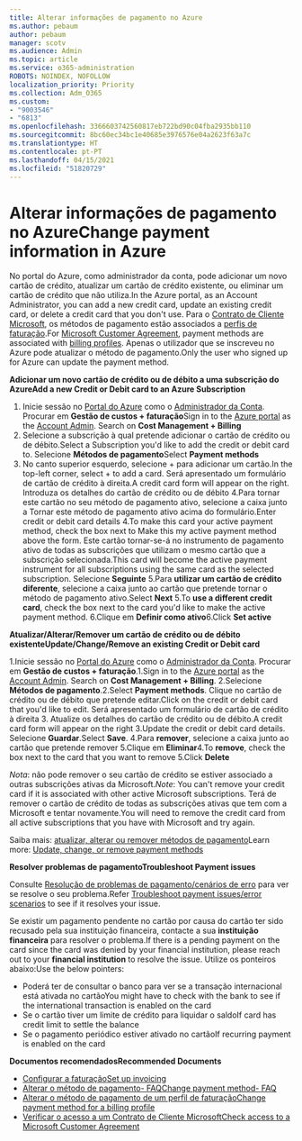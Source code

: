 ```yaml
---
title: Alterar informações de pagamento no Azure
ms.author: pebaum
author: pebaum
manager: scotv
ms.audience: Admin
ms.topic: article
ms.service: o365-administration
ROBOTS: NOINDEX, NOFOLLOW
localization_priority: Priority
ms.collection: Adm_O365
ms.custom:
- "9003546"
- "6813"
ms.openlocfilehash: 3366603742560817eb722bd90c04fba2935bb110
ms.sourcegitcommit: 8bc60ec34bc1e40685e3976576e04a2623f63a7c
ms.translationtype: HT
ms.contentlocale: pt-PT
ms.lasthandoff: 04/15/2021
ms.locfileid: "51820729"
---
```

# <a name="change-payment-information-in-azure"></a><span data-ttu-id="8609b-102">Alterar informações de pagamento no Azure</span><span class="sxs-lookup"><span data-stu-id="8609b-102">Change payment information in Azure</span></span>

<span data-ttu-id="8609b-103">No portal do Azure, como administrador da conta, pode adicionar um novo cartão de crédito, atualizar um cartão de crédito existente, ou eliminar um cartão de crédito que não utiliza.</span><span class="sxs-lookup"><span data-stu-id="8609b-103">In the Azure portal, as an Account Administrator, you can add a new credit card, update an existing credit card, or delete a credit card that you don't use.</span></span> <span data-ttu-id="8609b-104">Para o [Contrato de Cliente Microsoft](https://docs.microsoft.com/azure/billing/billing-how-to-change-credit-card?WT.mc_id=Portal-Microsoft_Azure_Support#check-access-to-a-microsoft-customer-agreement), os métodos de pagamento estão associados a [perfis de faturação](https://docs.microsoft.com/azure/billing/billing-how-to-change-credit-card?WT.mc_id=Portal-Microsoft_Azure_Support#change-payment-method-for-a-billing-profile).</span><span class="sxs-lookup"><span data-stu-id="8609b-104">For [Microsoft Customer Agreement](https://docs.microsoft.com/azure/billing/billing-how-to-change-credit-card?WT.mc_id=Portal-Microsoft_Azure_Support#check-access-to-a-microsoft-customer-agreement), payment methods are associated with [billing profiles](https://docs.microsoft.com/azure/billing/billing-how-to-change-credit-card?WT.mc_id=Portal-Microsoft_Azure_Support#change-payment-method-for-a-billing-profile).</span></span> <span data-ttu-id="8609b-105">Apenas o utilizador que se inscreveu no Azure pode atualizar o método de pagamento.</span><span class="sxs-lookup"><span data-stu-id="8609b-105">Only the user who signed up for Azure can update the payment method.</span></span>

<span data-ttu-id="8609b-106">**Adicionar um novo cartão de crédito ou de débito a uma subscrição do Azure**</span><span class="sxs-lookup"><span data-stu-id="8609b-106">**Add a new Credit or Debit card to an Azure Subscription**</span></span>

1. <span data-ttu-id="8609b-107">Inicie sessão no [Portal do Azure](https://portal.azure.com/) como o [Administrador da Conta](https://docs.microsoft.com/azure/billing/billing-subscription-transfer?WT.mc_id=Portal-Microsoft_Azure_Support#whoisaa). Procurar em **Gestão de custos + faturação**</span><span class="sxs-lookup"><span data-stu-id="8609b-107">Sign in to the [Azure portal](https://portal.azure.com/) as the [Account Admin](https://docs.microsoft.com/azure/billing/billing-subscription-transfer?WT.mc_id=Portal-Microsoft_Azure_Support#whoisaa). Search on **Cost Management + Billing**</span></span>
2. <span data-ttu-id="8609b-108">Selecione a subscrição à qual pretende adicionar o cartão de crédito ou de débito.</span><span class="sxs-lookup"><span data-stu-id="8609b-108">Select a Subscription you'd like to add the credit or debit card to.</span></span> <span data-ttu-id="8609b-109">Selecione **Métodos de pagamento**</span><span class="sxs-lookup"><span data-stu-id="8609b-109">Select **Payment methods**</span></span>
3. <span data-ttu-id="8609b-110">No canto superior esquerdo, selecione + para adicionar um cartão.</span><span class="sxs-lookup"><span data-stu-id="8609b-110">In the top-left corner, select + to add a card.</span></span> <span data-ttu-id="8609b-111">Será apresentado um formulário de cartão de crédito à direita.</span><span class="sxs-lookup"><span data-stu-id="8609b-111">A credit card form will appear on the right.</span></span> <span data-ttu-id="8609b-112">Introduza os detalhes do cartão de crédito ou de débito 4.Para tornar este cartão no seu método de pagamento ativo, selecione a caixa junto a Tornar este método de pagamento ativo acima do formulário.</span><span class="sxs-lookup"><span data-stu-id="8609b-112">Enter credit or debit card details 4.To make this card your active payment method, check the box next to Make this my active payment method above the form.</span></span> <span data-ttu-id="8609b-113">Este cartão tornar-se-á no instrumento de pagamento ativo de todas as subscrições que utilizam o mesmo cartão que a subscrição selecionada.</span><span class="sxs-lookup"><span data-stu-id="8609b-113">This card will become the active payment instrument for all subscriptions using the same card as the selected subscription.</span></span> <span data-ttu-id="8609b-114">Selecione **Seguinte** 5.Para **utilizar um cartão de crédito diferente**, selecione a caixa junto ao cartão que pretende tornar o método de pagamento ativo.</span><span class="sxs-lookup"><span data-stu-id="8609b-114">Select **Next** 5.To **use a different credit card**, check the box next to the card you'd like to make the active payment method.</span></span>
<span data-ttu-id="8609b-115">6.Clique em **Definir como ativo**</span><span class="sxs-lookup"><span data-stu-id="8609b-115">6.Click **Set active**</span></span>

<span data-ttu-id="8609b-116">**Atualizar/Alterar/Remover um cartão de crédito ou de débito existente**</span><span class="sxs-lookup"><span data-stu-id="8609b-116">**Update/Change/Remove an existing Credit or Debit card**</span></span>

<span data-ttu-id="8609b-117">1.Inicie sessão no [Portal do Azure](https://portal.azure.com/) como o [Administrador da Conta](https://docs.microsoft.com/azure/billing/billing-subscription-transfer?WT.mc_id=Portal-Microsoft_Azure_Support#whoisaa). Procurar em **Gestão de custos + faturação**.</span><span class="sxs-lookup"><span data-stu-id="8609b-117">1.Sign in to the [Azure portal](https://portal.azure.com/) as the [Account Admin](https://docs.microsoft.com/azure/billing/billing-subscription-transfer?WT.mc_id=Portal-Microsoft_Azure_Support#whoisaa). Search on **Cost Management + Billing**.</span></span>
<span data-ttu-id="8609b-118">2.Selecione **Métodos de pagamento**.</span><span class="sxs-lookup"><span data-stu-id="8609b-118">2.Select **Payment methods**.</span></span> <span data-ttu-id="8609b-119">Clique no cartão de crédito ou de débito que pretende editar.</span><span class="sxs-lookup"><span data-stu-id="8609b-119">Click on the credit or debit card that you'd like to edit.</span></span> <span data-ttu-id="8609b-120">Será apresentado um formulário de cartão de crédito à direita 3. Atualize os detalhes do cartão de crédito ou de débito.</span><span class="sxs-lookup"><span data-stu-id="8609b-120">A credit card form will appear on the right 3.Update the credit or debit card details.</span></span> <span data-ttu-id="8609b-121">Selecione **Guardar**.</span><span class="sxs-lookup"><span data-stu-id="8609b-121">Select **Save**.</span></span>
<span data-ttu-id="8609b-122">4.Para **remover**, selecione a caixa junto ao cartão que pretende remover 5.Clique em **Eliminar**</span><span class="sxs-lookup"><span data-stu-id="8609b-122">4.To **remove**, check the box next to the card that you want to remove 5.Click **Delete**</span></span>

<span data-ttu-id="8609b-123">_Nota_: não pode remover o seu cartão de crédito se estiver associado a outras subscrições ativas da Microsoft.</span><span class="sxs-lookup"><span data-stu-id="8609b-123">_Note_: You can't remove your credit card if it is associated with other active Microsoft subscriptions.</span></span> <span data-ttu-id="8609b-124">Terá de remover o cartão de crédito de todas as subscrições ativas que tem com a Microsoft e tentar novamente.</span><span class="sxs-lookup"><span data-stu-id="8609b-124">You will need to remove the credit card from all active subscriptions that you have with Microsoft and try again.</span></span>

<span data-ttu-id="8609b-125">Saiba mais: [atualizar, alterar ou remover métodos de pagamento](https://docs.microsoft.com/azure/billing/billing-how-to-change-credit-card?WT.mc_id=Portal-Microsoft_Azure_Support)</span><span class="sxs-lookup"><span data-stu-id="8609b-125">Learn more: [Update, change, or remove payment methods](https://docs.microsoft.com/azure/billing/billing-how-to-change-credit-card?WT.mc_id=Portal-Microsoft_Azure_Support)</span></span>

<span data-ttu-id="8609b-126">**Resolver problemas de pagamento**</span><span class="sxs-lookup"><span data-stu-id="8609b-126">**Troubleshoot Payment issues**</span></span>

<span data-ttu-id="8609b-127">Consulte [Resolução de problemas de pagamento/cenários de erro](https://support.microsoft.com/help/4505172/troubleshooting-payment-issues) para ver se resolve o seu problema.</span><span class="sxs-lookup"><span data-stu-id="8609b-127">Refer [Troubleshoot payment issues/error scenarios](https://support.microsoft.com/help/4505172/troubleshooting-payment-issues) to see if it resolves your issue.</span></span>

<span data-ttu-id="8609b-128">Se existir um pagamento pendente no cartão por causa do cartão ter sido recusado pela sua instituição financeira, contacte a sua **instituição financeira** para resolver o problema.</span><span class="sxs-lookup"><span data-stu-id="8609b-128">If there is a pending payment on the card since the card was denied by your financial institution, please reach out to your **financial institution** to resolve the issue.</span></span> <span data-ttu-id="8609b-129">Utilize os ponteiros abaixo:</span><span class="sxs-lookup"><span data-stu-id="8609b-129">Use the below pointers:</span></span>

- <span data-ttu-id="8609b-130">Poderá ter de consultar o banco para ver se a transação internacional está ativada no cartão</span><span class="sxs-lookup"><span data-stu-id="8609b-130">You might have to check with the bank to see if the international transaction is enabled on the card</span></span>
- <span data-ttu-id="8609b-131">Se o cartão tiver um limite de crédito para liquidar o saldo</span><span class="sxs-lookup"><span data-stu-id="8609b-131">If card has credit limit to settle the balance</span></span>
- <span data-ttu-id="8609b-132">Se o pagamento periódico estiver ativado no cartão</span><span class="sxs-lookup"><span data-stu-id="8609b-132">If recurring payment is enabled on the card</span></span>

<span data-ttu-id="8609b-133">**Documentos recomendados**</span><span class="sxs-lookup"><span data-stu-id="8609b-133">**Recommended Documents**</span></span>

- [<span data-ttu-id="8609b-134">Configurar a faturação</span><span class="sxs-lookup"><span data-stu-id="8609b-134">Set up invoicing</span></span>](https://azure.microsoft.com/pricing/invoicing/)
- [<span data-ttu-id="8609b-135">Alterar o método de pagamento- FAQ</span><span class="sxs-lookup"><span data-stu-id="8609b-135">Change payment method- FAQ</span></span>](https://docs.microsoft.com/azure/billing/billing-how-to-change-credit-card?WT.mc_id=Portal-Microsoft_Azure_Support#frequently-asked-questions)
- [<span data-ttu-id="8609b-136">Alterar o método de pagamento de um perfil de faturação</span><span class="sxs-lookup"><span data-stu-id="8609b-136">Change payment method for a billing profile</span></span>](https://docs.microsoft.com/azure/billing/billing-how-to-change-credit-card?WT.mc_id=Portal-Microsoft_Azure_Support#change-payment-method-for-a-billing-profile)
- [<span data-ttu-id="8609b-137">Verificar o acesso a um Contrato de Cliente Microsoft</span><span class="sxs-lookup"><span data-stu-id="8609b-137">Check access to a Microsoft Customer Agreement</span></span>](https://docs.microsoft.com/azure/billing/billing-how-to-change-credit-card?WT.mc_id=Portal-Microsoft_Azure_Support#check-access-to-a-microsoft-customer-agreement)
